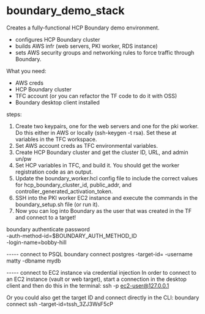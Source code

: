 # boundary_demo_stack

Creates a fully-functional HCP Boundary demo environment.

- configures HCP Boundary cluster
- builds AWS infr (web servers, PKI worker, RDS instance)
- sets AWS security groups and networking rules to force traffic through Boundary.


What you need:
- AWS creds
- HCP Boundary cluster
- TFC account (or you can refactor the TF code to do it with OSS)
- Boundary desktop client installed


steps:
1. Create two keypairs, one for the web servers and one for the pki worker. Do this either in AWS or locally (ssh-keygen -t rsa).  Set these at variables in the TFC workspace.
2. Set AWS account creds as TFC environmental variables.
3. Create HCP Boundary cluster and get the cluster ID, URL, and admin un/pw
4. Set HCP variables in TFC, and build it.  You should get the worker registration code as an output.
5. Update the boundary_worker.hcl config file to include the correct values for hcp_boundary_cluster_id, public_addr, and controller_generated_activation_token.
6. SSH into the PKI worker EC2 instance and execute the commands in the boundary_setup.sh file (or run it).
7. Now you can log into Boundary as the user that was created in the TF and connect to a target!



boundary authenticate password \
   -auth-method-id=$BOUNDARY_AUTH_METHOD_ID \
   -login-name=bobby-hill
   
 
----- connect to PSQL
boundary connect postgres -target-id=<target-id> -username matty -dbname mydb
   
   
----- connect to EC2 instance via credential injection
In order to connect to an EC2 instance (vault or web target), start a connection in the desktop client and then do this in the terminal:
ssh -p <port> ec2-user@127.0.0.1 

Or you could also get the target ID and connect directly in the CLI:
boundary connect ssh -target-id=tssh_3ZJ3WsF5cP     
